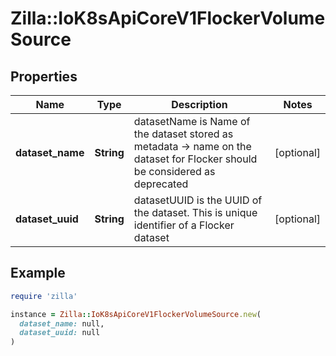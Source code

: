 # Zilla::IoK8sApiCoreV1FlockerVolumeSource

## Properties

| Name | Type | Description | Notes |
| ---- | ---- | ----------- | ----- |
| **dataset_name** | **String** | datasetName is Name of the dataset stored as metadata -&gt; name on the dataset for Flocker should be considered as deprecated | [optional] |
| **dataset_uuid** | **String** | datasetUUID is the UUID of the dataset. This is unique identifier of a Flocker dataset | [optional] |

## Example

```ruby
require 'zilla'

instance = Zilla::IoK8sApiCoreV1FlockerVolumeSource.new(
  dataset_name: null,
  dataset_uuid: null
)
```

